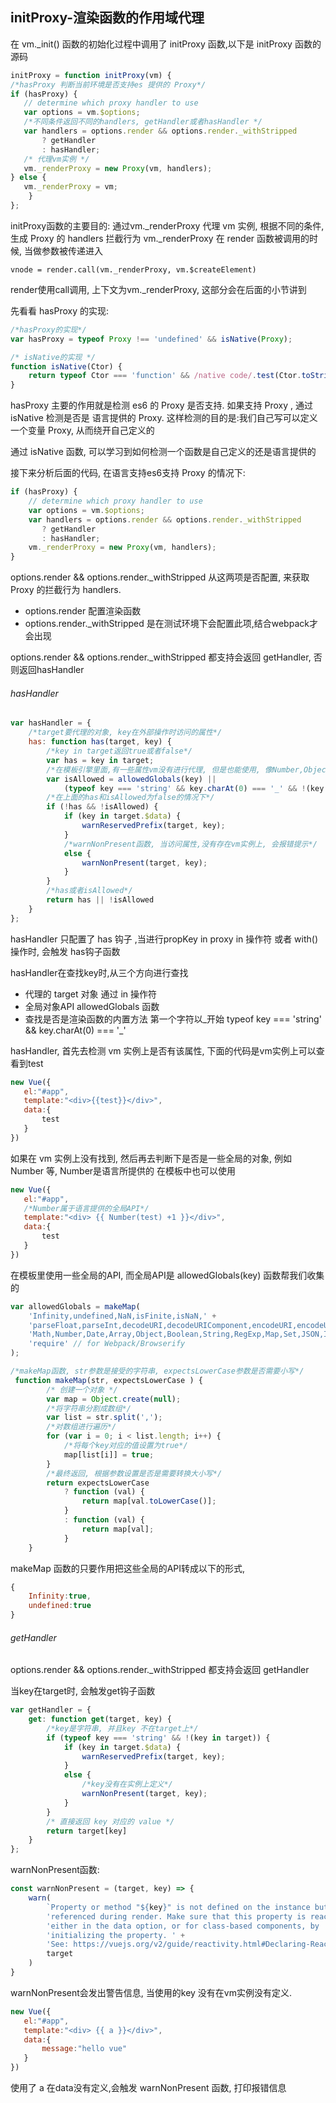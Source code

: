 ## initProxy-渲染函数的作用域代理

在 vm._init() 函数的初始化过程中调用了 initProxy 函数,以下是 initProxy 函数的源码
```javascript
initProxy = function initProxy(vm) {
/*hasProxy 判断当前环境是否支持es 提供的 Proxy*/
if (hasProxy) {
   // determine which proxy handler to use
   var options = vm.$options;
   /*不同条件返回不同的handlers, getHandler或者hasHandler */
   var handlers = options.render && options.render._withStripped
       ? getHandler
       : hasHandler;
   /* 代理vm实例 */
   vm._renderProxy = new Proxy(vm, handlers);
} else {
   vm._renderProxy = vm;
    }
};
```
initProxy函数的主要目的: 通过vm._renderProxy 代理 vm 实例, 根据不同的条件, 生成 Proxy 的 handlers 拦截行为
vm._renderProxy 在 render 函数被调用的时候, 当做参数被传递进入

```
vnode = render.call(vm._renderProxy, vm.$createElement)
```
render使用call调用, 上下文为vm._renderProxy, 这部分会在后面的小节讲到

先看看 hasProxy 的实现:
```javascript
/*hasProxy的实现*/
var hasProxy = typeof Proxy !== 'undefined' && isNative(Proxy);

/* isNative的实现 */
function isNative(Ctor) {
    return typeof Ctor === 'function' && /native code/.test(Ctor.toString())
}
```
hasProxy 主要的作用就是检测 es6 的 Proxy 是否支持. 如果支持 Proxy , 通过 isNative 检测是否是
语言提供的 Proxy.  这样检测的目的是:我们自己写可以定义一个变量 Proxy, 从而绕开自己定义的

通过 isNative 函数,  可以学习到如何检测一个函数是自己定义的还是语言提供的

接下来分析后面的代码, 在语言支持es6支持 Proxy 的情况下:
```javascript
if (hasProxy) {
    // determine which proxy handler to use
    var options = vm.$options;
    var handlers = options.render && options.render._withStripped
       ? getHandler
       : hasHandler;
    vm._renderProxy = new Proxy(vm, handlers);
}
```
options.render && options.render._withStripped 从这两项是否配置, 来获取 Proxy 的拦截行为
handlers.
- options.render 配置渲染函数
- options.render._withStripped 是在测试环境下会配置此项,结合webpack才会出现

options.render && options.render._withStripped 都支持会返回 getHandler, 否则返回hasHandler

###### hasHandler

```javascript
var hasHandler = {
    /*target要代理的对象, key在外部操作时访问的属性*/
    has: function has(target, key) {
        /*key in target返回true或者false*/
        var has = key in target;
        /*在模板引擎里面,有一些属性vm没有进行代理, 但是也能使用, 像Number,Object等*/
        var isAllowed = allowedGlobals(key) ||
            (typeof key === 'string' && key.charAt(0) === '_' && !(key in target.$data));
        /*在上面的has和isAllowed为false的情况下*/
        if (!has && !isAllowed) {
            if (key in target.$data) {
                warnReservedPrefix(target, key);
            }
            /*warnNonPresent函数, 当访问属性,没有存在vm实例上, 会报错提示*/
            else {
                warnNonPresent(target, key);
            }
        }
        /*has或者isAllowed*/
        return has || !isAllowed
    }
};
```
hasHandler 只配置了 has 钩子 ,当进行propKey in proxy  in 操作符 或者 with() 操作时, 会触发 has钩子函数

hasHandler在查找key时,从三个方向进行查找
-  代理的 target 对象  通过 in 操作符
-  全局对象API      allowedGlobals 函数
-  查找是否是渲染函数的内置方法  第一个字符以_开始  typeof key === 'string' && key.charAt(0) === '_'


hasHandler, 首先去检测 vm 实例上是否有该属性,  下面的代码是vm实例上可以查看到test
```javascript
new Vue({
   el:"#app",
   template:"<div>{{test}}</div>",
   data:{
       test
   }
})
```
如果在 vm 实例上没有找到, 然后再去判断下是否是一些全局的对象, 例如 Number 等, Number是语言所提供的
在模板中也可以使用
```javascript
new Vue({
   el:"#app",
   /*Number属于语言提供的全局API*/
   template:"<div> {{ Number(test) +1 }}</div>",
   data:{
       test
   }
})
```
在模板里使用一些全局的API, 而全局API是 allowedGlobals(key) 函数帮我们收集的
```javascript
var allowedGlobals = makeMap(
    'Infinity,undefined,NaN,isFinite,isNaN,' +
    'parseFloat,parseInt,decodeURI,decodeURIComponent,encodeURI,encodeURIComponent,' +
    'Math,Number,Date,Array,Object,Boolean,String,RegExp,Map,Set,JSON,Intl,' +
    'require' // for Webpack/Browserify
);

/*makeMap函数, str参数是接受的字符串, expectsLowerCase参数是否需要小写*/
 function makeMap(str, expectsLowerCase ) {
        /* 创建一个对象 */
        var map = Object.create(null);
        /*将字符串分割成数组*/
        var list = str.split(',');
        /*对数组进行遍历*/
        for (var i = 0; i < list.length; i++) {
            /*将每个key对应的值设置为true*/
            map[list[i]] = true;
        }
        /*最终返回, 根据参数设置是否是需要转换大小写*/
        return expectsLowerCase
            ? function (val) {
                return map[val.toLowerCase()];
            }
            : function (val) {
                return map[val];
            }
    }
```
makeMap 函数的只要作用把这些全局的API转成以下的形式,
```javascript
{
    Infinity:true,
    undefined:true
}
```
###### getHandler
options.render && options.render._withStripped 都支持会返回 getHandler

当key在target时, 会触发get钩子函数
```javascript
var getHandler = {
    get: function get(target, key) {
        /*key是字符串, 并且key 不在target上*/
        if (typeof key === 'string' && !(key in target)) {
            if (key in target.$data) {
                warnReservedPrefix(target, key);
            }
            else {
                /*key没有在实例上定义*/
                warnNonPresent(target, key);
            }
        }
        /* 直接返回 key 对应的 value */
        return target[key]
    }
};
```
warnNonPresent函数:
```javascript
const warnNonPresent = (target, key) => {
    warn(
        `Property or method "${key}" is not defined on the instance but ` +
        'referenced during render. Make sure that this property is reactive, ' +
        'either in the data option, or for class-based components, by ' +
        'initializing the property. ' +
        'See: https://vuejs.org/v2/guide/reactivity.html#Declaring-Reactive-Properties.',
        target
    )
}
```
warnNonPresent会发出警告信息, 当使用的key 没有在vm实例没有定义.
```javascript
new Vue({
   el:"#app",
   template:"<div> {{ a }}</div>",
   data:{
       message:"hello vue"
   }
})
```
使用了 a  在data没有定义,会触发 warnNonPresent 函数, 打印报错信息